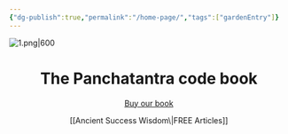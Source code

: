 ```yaml
---
{"dg-publish":true,"permalink":"/home-page/","tags":["gardenEntry"]}
---
```


![1.png|600](/img/user/images/1.png)

<center><h1>The Panchatantra code book</h1></center>
<p style="text-align:center;">
  <a href="https://www.amazon.in/Panchatantra-code-Become-super-star-ebook/dp/B0FHRPC89C/" target="_blank">Buy our book</a>
</p>

<center>[[Ancient Success Wisdom\|FREE Articles]]</center>





